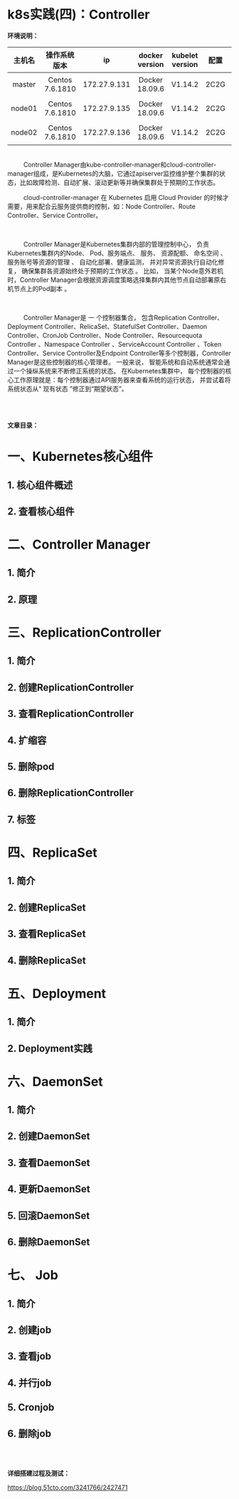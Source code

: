 # k8s实践(四)：Controller
**环境说明：**

 
| 主机名 | 操作系统版本 | ip | docker version | kubelet version | 配置 | 备注 |
| :------: | :------:  | :------: | :------: | :------: | :------: |:------: |
| master | Centos 7.6.1810 | 172.27.9.131 |Docker 18.09.6 | V1.14.2 | 2C2G | 备注 |
| node01 | Centos 7.6.1810 | 172.27.9.135 |Docker 18.09.6 | V1.14.2 | 2C2G | 备注 |
| node02 | Centos 7.6.1810 | 172.27.9.136 |Docker 18.09.6 | V1.14.2 | 2C2G | 备注 |


<br>
&emsp; &emsp; Controller Manager由kube-controller-manager和cloud-controller-manager组成，是Kubernetes的大脑，它通过apiserver监控维护整个集群的状态，比如故障检测、自动扩展、滚动更新等并确保集群处于预期的工作状态。

<br>

&emsp; &emsp; cloud-controller-manager 在 Kubernetes 启用 Cloud Provider 的时候才需要，用来配合云服务提供商的控制，如：Node Controller、Route Controller、Service Controller。

<br>

&emsp; &emsp; Controller Manager是Kubernetes集群内部的管理控制中心， 负责Kubernetes集群内的Node、 Pod、服务端点、 服务、 资源配额、 命名空间 、服务账号等资源的管理 、 自动化部署、健康监测， 并对异常资源执行自动化修复， 确保集群各资源始终处于预期的工作状态 。 比如， 当某个Node意外若机时，Controller Manager会根据资源调度策略选择集群内其他节点自动部署原右机节点上的Pod副本 。

<br>

&emsp; &emsp; Controller Manager是 一 个控制器集合， 包含Replication Controller、Deployment Controller、RelicaSet、StatefulSet Controller、Daemon Controller、CronJob Controller、Node Controller、Resourcequota Controller 、Namespace Controller 、ServiceAccount Controller 、Token Controller、Service Controller及Endpoint Controller等多个控制器，Controller Manager是这些控制器的核心管理者。 一般来说， 智能系统和自动系统通常会通过一个操纵系统来不断修正系统的状态。 在Kubernetes集群中， 每个控制器的核心工作原理就是：每个控制器通过API服务器来查看系统的运行状态， 并尝试着将系统状态从“ 现有状态 ”修正到“期望状态”。

<br>
<br>

**文章目录：**
# 一、Kubernetes核心组件
## 1. 核心组件概述
## 2. 查看核心组件
# 二、Controller Manager
## 1. 简介
## 2. 原理
# 三、ReplicationController
## 1. 简介
## 2. 创建ReplicationController
## 3. 查看ReplicationController
## 4. 扩缩容
## 5. 删除pod
## 6. 删除ReplicationController
## 7. 标签
# 四、ReplicaSet
## 1. 简介
## 2. 创建ReplicaSet
## 3. 查看ReplicaSet
## 4. 删除ReplicaSet
# 五、Deployment
## 1. 简介
## 2. Deployment实践
# 六、DaemonSet
## 1. 简介
## 2. 创建DaemonSet
## 3. 查看DaemonSet
## 4. 更新DaemonSet
## 5. 回滚DaemonSet
## 6. 删除DaemonSet
# 七、 Job
## 1. 简介
## 2. 创建job
## 3. 查看job
## 4. 并行job
## 5. Cronjob
## 6. 删除job

<br>
<br>

**详细搭建过程及测试：**

https://blog.51cto.com/3241766/2427471



